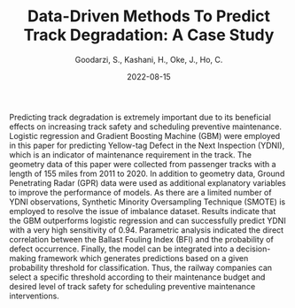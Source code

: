 ﻿---
title: "Data-Driven Methods To Predict Track Degradation: A Case Study"
author: Goodarzi, S., Kashani, H., Oke, J., Ho, C.
status: Published
type: journal
citation: "<em>Construction and Building Materials</em>, <b>344</b>"
comments: no
doi: 10.1016/j.conbuildmat.2022.128166
date: 2022-08-15
---

Predicting track degradation is extremely important due to its beneficial effects on increasing track safety and scheduling preventive maintenance. Logistic regression and Gradient Boosting Machine (GBM) were employed in this paper for predicting Yellow-tag Defect in the Next Inspection (YDNI), which is an indicator of maintenance requirement in the track. The geometry data of this paper were collected from passenger tracks with a length of 155 miles from 2011 to 2020. In addition to geometry data, Ground Penetrating Radar (GPR) data were used as additional explanatory variables to improve the performance of models. As there are a limited number of YDNI observations, Synthetic Minority Oversampling Technique (SMOTE) is employed to resolve the issue of imbalance dataset. Results indicate that the GBM outperforms logistic regression and can successfully predict YDNI with a very high sensitivity of 0.94. Parametric analysis indicated the direct correlation between the Ballast Fouling Index (BFI) and the probability of defect occurrence. Finally, the model can be integrated into a decision-making framework which generates predictions based on a given probability threshold for classification. Thus, the railway companies can select a specific threshold according to their maintenance budget and desired level of track safety for scheduling preventive maintenance interventions.
